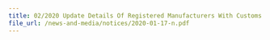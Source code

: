 ```yaml
---
title: 02/2020 Update Details Of Registered Manufacturers With Customs And Cessation Of Hard Copy Manufacturing Cost Statement Submission 
file_url: /news-and-media/notices/2020-01-17-n.pdf
---
```

